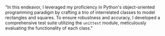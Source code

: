 "In this endeavor, I leveraged my proficiency in Python's object-oriented programming paradigm by crafting a trio of interrelated classes to model rectangles and squares. To ensure robustness and accuracy, I developed a comprehensive test suite utilizing the `unittest` module, meticulously evaluating the functionality of each class."

